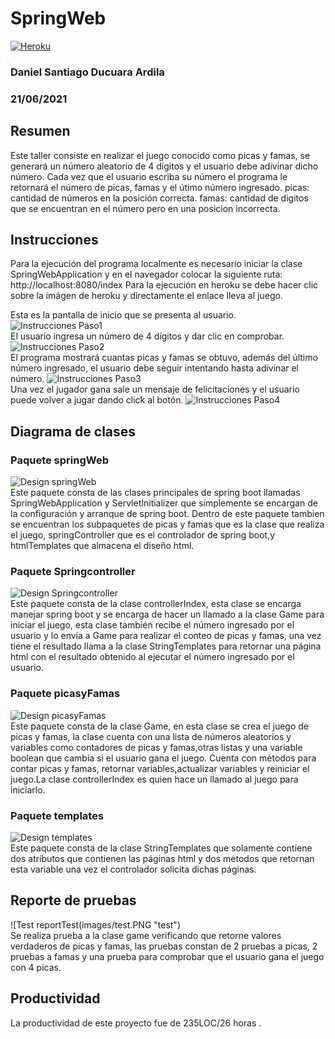 # SpringWeb
[![Heroku](https://www.herokucdn.com/deploy/button.png)](https://springwebpicasyfamas.herokuapp.com/index)
### Daniel Santiago Ducuara Ardila
### 21/06/2021

## Resumen
Este taller consiste en realizar el juego conocido como picas y famas, se generará un número aleatorio de 4 dígitos y el usuario debe adivinar dicho número.
Cada vez que el usuario escriba su número el programa le retornará el número de picas, famas y el útimo número ingresado.
picas: cantidad de números en la posición correcta.
famas: cantidad de digitos que se encuentran en el número pero en una posicion incorrecta.


## Instrucciones
Para la ejecución del programa localmente es necesario iniciar la clase SpringWebApplication y en el navegador colocar la siguiente ruta:
http://localhost:8080/index
Para la ejecución en heroku se debe hacer clic sobre la imágen de heroku y directamente el enlace lleva al juego.

Esta es la pantalla de inicio que se presenta al usuario.
![Instrucciones Paso1](images/heroku1.PNG "Paso1")<br>
El usuario ingresa un número de 4 dígitos y dar clic en comprobar.
![Instrucciones Paso2](images/heroku2.PNG "Paso2")<br>
El programa mostrará cuantas picas y famas se obtuvo, además del último número ingresado, el usuario debe seguir intentando hasta adivinar el número.
![Instrucciones Paso3](images/heroku3.PNG "Paso3")<br>
Una vez el jugador gana sale un mensaje de felicitaciones y el usuario puede volver a jugar dando click al botón.
![Instrucciones Paso4](images/heroku4.PNG "Paso4")<br>
## Diagrama de clases

### Paquete springWeb
![Design springWeb](Design/springWeb.PNG "springWeb")<br>
Este paquete consta de las clases principales de spring boot llamadas SpringWebApplication y ServletInitializer que simplemente se encargan de la configuración
y arranque de spring boot. Dentro de este paquete tambien se encuentran los subpaquetes de picas y famas que es la clase que realiza el juego, springController 
que es el controlador de spring boot,y htmlTemplates que almacena el diseño html.

### Paquete Springcontroller
![Design Springcontroller](Design/controller.PNG "Springcontroller")<br>
Este paquete consta de la clase controllerIndex, esta clase se encarga manejar spring boot y se encarga de hacer un llamado a la clase Game para iniciar el juego,
esta clase también recibe el número ingresado por el usuario y lo envía a Game para realizar el conteo de picas y famas, una vez tiene el resultado llama a la clase
StringTemplates para retornar una página html con el resultado obtenido al ejecutar el número ingresado por el usuario.

### Paquete picasyFamas
![Design picasyFamas](Design/game.PNG "picasyFamas")<br>
Este paquete consta de la clase Game, en esta clase se crea el juego de picas y famas, la clase cuenta con una lista de números aleatorios y variables como 
contadores de picas y famas,otras listas y una variable boolean que cambia si el usuario gana el juego. Cuenta con métodos para contar picas y famas, retornar
variables,actualizar variables y reiniciar el juego.La clase controllerIndex es quien hace un llamado al juego para iniciarlo.

### Paquete templates
![Design templates](Design/templates.PNG "templates")<br>
Este paquete consta de la clase StringTemplates que solamente contiene dos atributos que contienen las páginas html y dos métodos que retornan esta variable una vez 
el controlador solicita dichas páginas.

## Reporte de pruebas
![Test reportTest(images/test.PNG "test")<br>
Se realiza prueba a la clase game verificando que retorne valores verdaderos de picas y famas, las pruebas constan de 2 pruebas a picas, 
2 pruebas a famas y una prueba para comprobar que el usuario gana el juego con 4 picas.
## Productividad
La productividad de este proyecto fue de 235LOC/26 horas .

